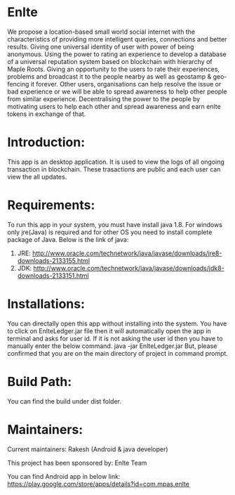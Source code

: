 
# Enlte
We propose a location-based small world social internet with the characteristics of providing more
intelligent queries, connections and better results. Giving one universal identity of user with power of
being anonymous. Using the power to rating an experience to develop a database of a universal
reputation system based on blockchain with hierarchy of Maple Roots. Giving an opportunity to the users
to rate their experiences, problems and broadcast it to the people nearby as well as geostamp &
geo-fencing it forever. Other users, organisations can help resolve the issue or bad experience or we will
be able to spread awareness to help other people from similar experience. Decentralising the power to
the people by motivating users to help each other and spread awareness and earn enlte tokens in
exchange of that.

# Introduction: 
This app is an desktop application. It is used to view the logs of all ongoing transaction in blockchain. These trasactions are public and each user can view the all updates.

# Requirements:
To run this app in your system, you must have install java 1.8. For windows only jre(Java) is required and for other OS you need to install complete package of Java. Below is the link of java:
1. JRE: http://www.oracle.com/technetwork/java/javase/downloads/jre8-downloads-2133155.html
2. JDK: http://www.oracle.com/technetwork/java/javase/downloads/jdk8-downloads-2133151.html

# Installations:
You can directally open this app without installing into the system. You have to click on EnlteLedger.jar file then it will automatically open the app in terminal and asks for user id. If it is not asking the user id then you have to manually enter the below command.
java -jar EnlteLedger.jar
But, please confirmed that you are on the main directory of project in command prompt.

# Build Path: 
You can find the build under dist folder.

# Maintainers:

Current maintainers: Rakesh (Android & java developer)

This project has been sponsored by: Enlte Team

You can find Android app in below link: https://play.google.com/store/apps/details?id=com.mpas.enlte
